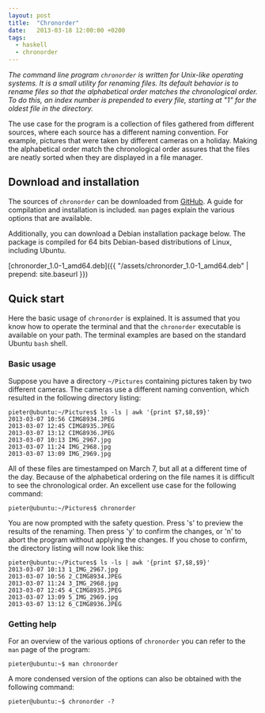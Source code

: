 ```yaml
---
layout: post
title:  "Chronorder"
date:   2013-03-18 12:00:00 +0200
tags:
  - haskell
  - chronorder
---
```

*The command line program `chronorder` is written for Unix-like operating systems. It is a small utility for renaming files. Its default behavior is to rename files so that the alphabetical order matches the chronological order. To do this, an index number is prepended to every file, starting at "1" for the oldest file in the directory.*

The use case for the program is a collection of files gathered from different sources, where each source has a different naming convention. For example, pictures that were taken by different cameras on a holiday. Making the alphabetical order match the chronological order assures that the files are neatly sorted when they are displayed in a file manager.

## Download and installation

The sources of `chronorder` can be downloaded from [GitHub](http://github.com/pbrandwijk/chronorder). A guide for compilation and installation is included. `man` pages explain the various options that are available.

Additionally, you can download a Debian installation package below. The package is compiled for 64 bits Debian-based distributions of Linux, including Ubuntu.

<span class="debian-package"></span><span class="package-name">[chronorder_1.0-1_amd64.deb]({{ "/assets/chronorder_1.0-1_amd64.deb" | prepend: site.baseurl }})</span>

## Quick start

Here the basic usage of `chronorder` is explained. It is assumed that you know how to operate the terminal and that the `chronorder` executable is available on your path. The terminal examples are based on the standard Ubuntu `bash` shell.

### Basic usage

Suppose you have a directory `~/Pictures` containing pictures taken by two different cameras. The cameras use a different naming convention, which resulted in the following directory listing:

```shell
pieter@ubuntu:~/Pictures$ ls -ls | awk '{print $7,$8,$9}'
2013-03-07 10:56 CIMG8934.JPEG
2013-03-07 12:45 CIMG8935.JPEG
2013-03-07 13:12 CIMG8936.JPEG
2013-03-07 10:13 IMG_2967.jpg
2013-03-07 11:24 IMG_2968.jpg
2013-03-07 13:09 IMG_2969.jpg
```

All of these files are timestamped on March 7, but all at a different time of the day. Because of the alphabetical ordering on the file names it is difficult to see the chronological order. An excellent use case for the following command:

```shell
pieter@ubuntu:~/Pictures$ chronorder
```

You are now prompted with the safety question. Press 's' to preview the results of the renaming. Then press 'y' to confirm the changes, or 'n' to abort the program without applying the changes. If you chose to confirm, the directory listing will now look like this:

```shell
pieter@ubuntu:~/Pictures$ ls -ls | awk '{print $7,$8,$9}'
2013-03-07 10:13 1_IMG_2967.jpg
2013-03-07 10:56 2_CIMG8934.JPEG
2013-03-07 11:24 3_IMG_2968.jpg
2013-03-07 12:45 4_CIMG8935.JPEG
2013-03-07 13:09 5_IMG_2969.jpg
2013-03-07 13:12 6_CIMG8936.JPEG
```

### Getting help

For an overview of the various options of `chronorder` you can refer to the `man` page of the program:

```shell
pieter@ubuntu:~$ man chronorder
```

A more condensed version of the options can also be obtained with the following command:

```shell
pieter@ubuntu:~$ chronorder -?
```
